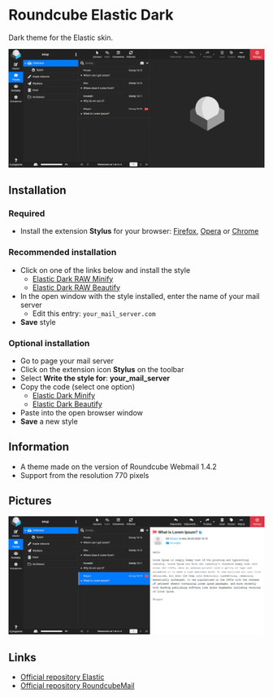 # Roundcube Elastic Dark

Dark theme for the Elastic skin.

<a href="https://raw.githubusercontent.com/Skorpion/roundcube-elastic-dark/master/assets/mail.png"><img src="assets/mail.png" width="600" alt=""></a>

## Installation

### Required

* Install the extension **Stylus** for your browser: [Firefox](https://addons.mozilla.org/en/firefox/addon/styl-us/), [Opera](https://addons.opera.com/en/extensions/details/stylus/) or [Chrome](https://chrome.google.com/webstore/detail/stylus-beta/apmmpaebfobifelkijhaljbmpcgbjbdo)

### Recommended installation

* Click on one of the links below and install the style
  * [Elastic Dark RAW Minify](https://raw.githubusercontent.com/Skorpion/roundcube-elastic-dark/master/styles/main.user.css)
  * [Elastic Dark RAW Beautify](https://raw.githubusercontent.com/Skorpion/roundcube-elastic-dark/master/styles/main_doc.user.css)
* In the open window with the style installed, enter the name of your mail server
  * Edit this entry: `your_mail_server.com`
* **Save** style

### Optional installation

* Go to page your mail server
* Click on the extension icon **Stylus** on the toolbar
* Select **Write the style for**: **your_mail_server**
* Copy the code (select one option)
  * [Elastic Dark Minify](https://github.com/Skorpion/roundcube-elastic-dark/blob/master/styles/main.user.css)
  * [Elastic Dark Beautify](https://github.com/Skorpion/roundcube-elastic-dark/blob/master/styles/main_doc.user.css)
* Paste into the open browser window
* **Save** a new style

## Information

* A theme made on the version of Roundcube Webmail 1.4.2
* Support from the resolution 770 pixels

## Pictures

<a href="https://raw.githubusercontent.com/Skorpion/roundcube-elastic-dark/master/assets/mail-message.png"><img src="assets/mail-message.png" width="600" alt=""></a>

## Links

* [Official repository Elastic](https://github.com/roundcube/elastic)
* [Official repository RoundcubeMail](https://github.com/roundcube/roundcubemail)
